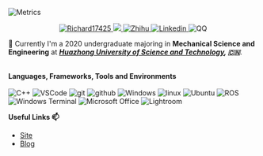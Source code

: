 ![Metrics](https://metrics.lecoq.io/Richard17425?template=classic&isocalendar=1&languages=1&lines=1&base=header%2C%20activity%2C%20community%2C%20repositories%2C%20metadata&base.indepth=false&base.hireable=false&base.skip=false&isocalendar=false&isocalendar.duration=half-year&languages=false&languages.limit=8&languages.threshold=0%25&languages.other=false&languages.colors=github&languages.sections=most-used&languages.indepth=false&languages.analysis.timeout=15&languages.categories=markup%2C%20programming&languages.recent.categories=markup%2C%20programming&languages.recent.load=300&languages.recent.days=14&lines=false&lines.sections=base&lines.repositories.limit=4&lines.history.limit=1&config.timezone=America%2FDenver)
<p align="center">
<a href="https://github.com/Richard17425">
<img src="https://komarev.com/ghpvc/?username=Richard17425&style=flat-square" alt="Richard17425" />
</a>
 <a href="mailto:richy70425@gmail.com">
 <img src="https://img.shields.io/badge/-richy70425@gmail.com-c14438?style=flat-square&logo=Gmail&logoColor=white&link=mailto:richy70425@gmail.com">
</a>
 <a>
  <a href="https://www.zhihu.com/people/xu-ke-tian-20" target="_blank">
    <img src="https://img.shields.io/badge/知乎-言午-0079FF.svg?style=flat-square&logo=zhihu&logoColor=white" alt="Zhihu">
  </a>
  <a href="https://github.com/Richard17425">
  
<a>  
  <a href="https://www.linkedin.com/in/ruiqi-mao-338077251/" target="_blank">  
   <img src="https://img.shields.io/badge/LinkedIn-Ruiqi Mao-0079FF.svg?style=flat-square&logo=linkedin&logoColor=white" alt="Linkedin">
 </a> 
</a>
   <img alt="QQ" src="https://img.shields.io/badge/-QQ:1529413416-EB1923?style=flat-square&logo=Tencent QQ&logoColor=white" />
   
</p>

🌱 Currently I'm a 2020 undergraduate majoring in **Mechanical Science and Engineering** at ***[Huazhong University of Science and Technology](https://www.hust.edu.cn/), 🇨🇳***. 

<p>
</br><strong>Languages, Frameworks, Tools and Environments</strong></br></br>
<img alt="C++" src="https://img.shields.io/badge/-C++-525288?style=flat-square&logo=c%2B%2B&logoColor=white" />
<img alt="VSCode" src="https://img.shields.io/badge/-VSCode-007ACC?style=flat-square&logo=Visual Studio Code&logoColor=white" />
<img alt="git" src="https://img.shields.io/badge/-Git-5c2223?style=flat-square&logo=git&logoColor=white" />
<img alt="github" src="https://img.shields.io/badge/-GitHub-d13c74?style=flat-square&logo=github&logoColor=white" />
<img alt="Windows" src="https://img.shields.io/badge/-Windows-0078D6?style=flat-square&logo=Windows&logoColor=white" />
<img alt="linux" src="https://img.shields.io/badge/-Linux-8076a3?style=flat-square&logo=linux&logoColor=white" />
<img alt="Ubuntu" src="https://img.shields.io/badge/-Ubuntu-E95420?style=flat-square&logo=Ubuntu&logoColor=white" />
<img alt="ROS" src="https://img.shields.io/badge/-ROS-22314E?style=flat-square&logo=ROS&logoColor=white" />
<img alt="Windows Terminal" src="https://img.shields.io/badge/-Terminal-36292f?style=flat-square&logo=Windows Terminal&logoColor=white" />
<img alt="Microsoft Office" src="https://img.shields.io/badge/-Microsoft Office-D83B01?style=flat-square&logo=Microsoft Office&logoColor=white" />
<img alt="Lightroom" src="https://img.shields.io/badge/-Lightroom-31A8FF?style=flat-square&logo=Adobe Lightroom Classic&logoColor=black" />
</p>


<strong>Useful Links 📫</strong>
* [Site](https://Richard17425.github.io)
* [Blog](https://Richard17425.github.io/blog/) 
